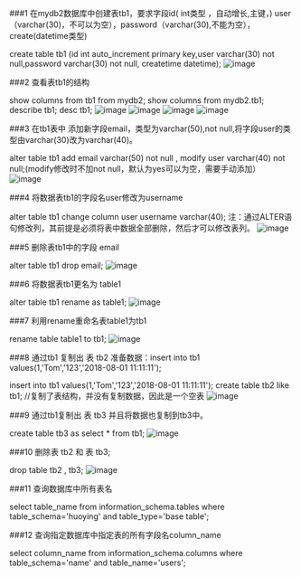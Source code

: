 ###1 在mydb2数据库中创建表tb1，要求字段id( int类型 ，自动增长,主键，) user （varchar(30)，不可以为空），password（varchar(30),不能为空），create(datetime类型)

 create table tb1 (id int auto_increment primary key,user varchar(30) not null,password varchar(30) not null, createtime datetime);
 ![image](https://raw.githubusercontent.com/wiki/AlexBruceLu/Linux/1.png)  

###2 查看表tb1的结构

 show columns from tb1 from mydb2;
 show columns from mydb2.tb1;
 describe tb1;
 desc tb1;
  ![image](https://raw.githubusercontent.com/wiki/AlexBruceLu/Linux/21.png)
  ![image](https://raw.githubusercontent.com/wiki/AlexBruceLu/Linux/22.png)
  ![image](https://raw.githubusercontent.com/wiki/AlexBruceLu/Linux/23.png)
  ![image](https://raw.githubusercontent.com/wiki/AlexBruceLu/Linux/24.png)

###3 在tb1表中 添加新字段email，类型为varchar(50),not null,将字段user的类型由varchar(30)改为varchar(40)。

 alter table tb1 add email varchar(50) not null , modify user varchar(40) not null;(modify修改时不加not null，默认为yes可以为空，需要手动添加）
 ![image](https://raw.githubusercontent.com/wiki/AlexBruceLu/Linux/25.png)

###4 将数据表tb1的字段名user修改为username

 alter table tb1 change column user username varchar(40);
注：通过ALTER语句修改列，其前提是必须将表中数据全部删除，然后才可以修改表列。
 ![image](https://raw.githubusercontent.com/wiki/AlexBruceLu/Linux/26.png)

###5 删除表tb1中的字段 email

 alter table tb1 drop email;
  ![image](https://raw.githubusercontent.com/wiki/AlexBruceLu/Linux/27.png)

###6 将数据表tb1更名为 table1

 alter table tb1 rename as table1;
 ![image](https://raw.githubusercontent.com/wiki/AlexBruceLu/Linux/28.png)

###7 利用rename重命名表table1为tb1

 rename table table1 to tb1;
 ![image](https://raw.githubusercontent.com/wiki/AlexBruceLu/Linux/29.png)

###8 通过tb1 复制出 表 tb2 准备数据：insert into tb1 values(1,'Tom','123','2018-08-01 11:11:11');    

 insert into tb1 values(1,'Tom','123','2018-08-01 11:11:11');
 create table tb2 like tb1;   //复制了表结构，并没有复制数据，因此是一个空表
 ![image](https://raw.githubusercontent.com/wiki/AlexBruceLu/Linux/291.png)

###9 通过tb1复制出 表 tb3 并且将数据也复制到tb3中。

 create table tb3 as select * from tb1;
 ![image](https://raw.githubusercontent.com/wiki/AlexBruceLu/Linux/292.png)

###10 删除表 tb2 和 表 tb3;

 drop table tb2 , tb3;
 ![image](https://raw.githubusercontent.com/wiki/AlexBruceLu/Linux/293.png)

###11 查询数据库中所有表名

 select table_name from information_schema.tables where table_schema='huoying' and table_type='base table';

###12 查询指定数据库中指定表的所有字段名column_name

 select column_name from information_schema.columns where table_schema='name' and table_name='users';

